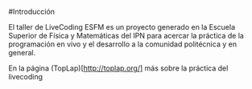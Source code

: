 #Introducción

El taller de LiveCoding ESFM es un proyecto generado en la Escuela Superior de Física y Matemáticas del IPN para 
acercar la práctica de la programación en vivo y el desarrollo a la comunidad politécnica y en general.

En la página (TopLap)[http://toplap.org/] más sobre la práctica del livecoding
